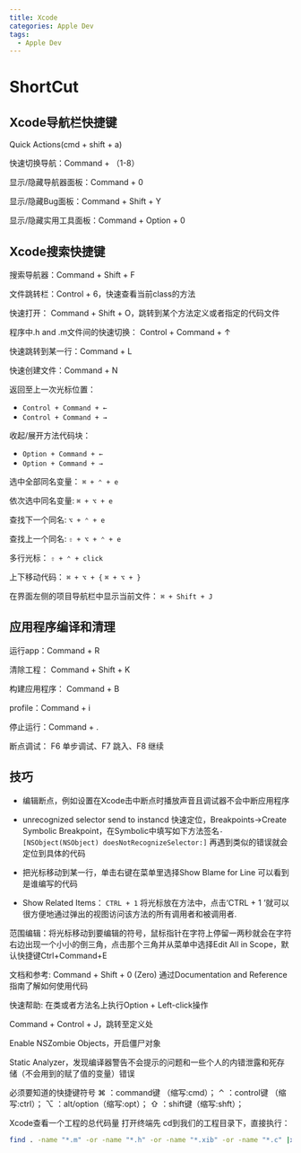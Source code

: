 ```yaml
---
title: Xcode
categories: Apple Dev
tags:
  - Apple Dev
---
```


# ShortCut

## Xcode导航栏快捷键
Quick Actions(cmd + shift + a)

快速切换导航：Command + （1-8）

显示/隐藏导航器面板：Command + 0

显示/隐藏Bug面板：Command + Shift + Y

显示/隐藏实用工具面板：Command + Option + 0

## Xcode搜索快捷键
搜索导航器：Command + Shift + F

文件跳转栏：Control + 6，快速查看当前class的方法

快速打开： Command + Shift + O，跳转到某个方法定义或者指定的代码文件

程序中.h and .m文件间的快速切换： Control + Command + ↑

快速跳转到某一行：Command + L

快速创建文件：Command + N

返回至上一次光标位置：
- `Control + Command + ←`  
- `Control + Command + →`

收起/展开方法代码块：
- `Option + Command + ←`
- `Option + Command + →`

选中全部同名变量：
`⌘ + ⌃ + e`

依次选中同名变量:
`⌘ + ⌥ + e`

查找下一个同名:
`⌥ + ⌃ + e`

查找上一个同名:
`⇧ + ⌥ + ⌃ + e`

多行光标：
`⇧ + ⌃ + click`

上下移动代码：
`⌘ + ⌥ + {`
`⌘ + ⌥ + }`

在界面左侧的项目导航栏中显示当前文件：
`⌘ + Shift + J`

## 应用程序编译和清理
运行app：Command + R

清除工程： Command + Shift + K

构建应用程序： Command + B

profile：Command + i

停止运行：Command + .

断点调试： F6 单步调试、F7 跳入、F8 继续

## 技巧
- 编辑断点，例如设置在Xcode击中断点时播放声音且调试器不会中断应用程序

- unrecognized selector send to instancd 快速定位，Breakpoints->Create Symbolic Breakpoint，在Symbolic中填写如下方法签名`-[NSObject(NSObject) doesNotRecognizeSelector:]` 再遇到类似的错误就会定位到具体的代码

- 把光标移动到某一行，单击右键在菜单里选择Show Blame for Line 可以看到是谁编写的代码

- Show Related Items：
`CTRL + 1`
将光标放在方法中，点击‘CTRL + 1 ’就可以很方便地通过弹出的视图访问该方法的所有调用者和被调用者.

范围编辑：将光标移动到要编辑的符号，鼠标指针在字符上停留一两秒就会在字符右边出现一个小小的倒三角，点击那个三角并从菜单中选择Edit All in Scope，默认快捷键Ctrl+Command+E

文档和参考: Command + Shift + 0 (Zero)
通过Documentation and Reference指南了解如何使用代码

快速帮助: 在类或者方法名上执行Option + Left-click操作

Command + Control + J，跳转至定义处

Enable NSZombie Objects，开启僵尸对象

Static Analyzer，发现编译器警告不会提示的问题和一些个人的内错泄露和死存储（不会用到的赋了值的变量）错误

必须要知道的快捷键符号
⌘ ：command键 （缩写:cmd）；
⌃ ：control键 （缩写:ctrl）；
⌥ ：alt/option（缩写:opt）；
⇧ ：shift键（缩写:shft）；

Xcode查看一个工程的总代码量
打开终端先 cd到我们的工程目录下，直接执行：
```bash
find . -name "*.m" -or -name "*.h" -or -name "*.xib" -or -name "*.c" |xargs wc -l
```